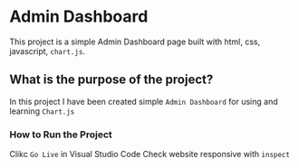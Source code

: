 # Admin Dashboard

This project is a simple Admin Dashboard page built with html, css, javascript, `chart.js`.

## What is the purpose of the project?

In this project I have been created simple `Admin Dashboard` for using and learning `Chart.js`

### How to Run the Project

Clikc `Go Live` in Visual Studio Code
Check website responsive with `inspect`
